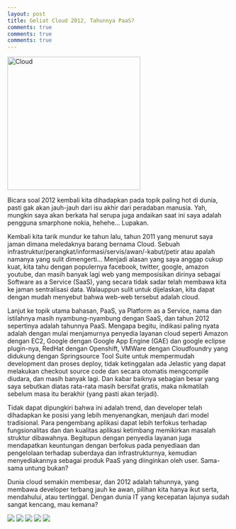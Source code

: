 ```yaml
---
layout: post
title: Geliat Cloud 2012, Tahunnya PaaS?
comments: true
comments: true
comments: true
---
```

<img src="https://lh4.googleusercontent.com/-ar9VGb8Qb9g/TzVrRIW6EsI/AAAAAAAAAXk/FFw5RKh-NGE/s800/cumulonimbus.jpg" title="Cloud" width="300" />

Bicara soal 2012 kembali kita dihadapkan pada topik paling hot di dunia, pasti gak akan jauh-jauh dari isu akhir dari peradaban manusia. Yah, mungkin saya akan berkata hal serupa juga andaikan saat ini saya adalah pengguna smarphone nokia, hehehe... Lupakan.

Kembali kita tarik mundur ke tahun lalu, tahun 2011 yang menurut saya jaman dimana meledaknya barang bernama Cloud. Sebuah infrastruktur/perangkat/informasi/servis/awan/-kabut/petir atau apalah namanya yang sulit dimengerti... Menjadi alasan yang saya anggap cukup kuat, kita tahu dengan populernya facebook, twitter, google, amazon youtube, dan masih banyak lagi web yang memposisikan dirinya sebagai Software as a Service (SaaS), yang secara tidak sadar telah membawa kita ke jaman sentralisasi data. Walauppun sulit untuk dijelaskan, kita dapat dengan mudah menyebut bahwa web-web tersebut adalah cloud.

Lanjut ke topik utama bahasan, PaaS, ya Platform as a Service, nama dan istilahnya masih nyambung-nyambung dengan SaaS, dan tahun 2012 sepertinya adalah tahunnya PaaS. Mengapa begitu, indikasi paling nyata adalah dengan mulai menjamurnya penyedia layanan cloud seperti Amazon dengan EC2, Google dengan Google App Engine (GAE) dan google eclipse plugin-nya, RedHat dengan Openshift, VMWare dengan Cloudfoundry yang didukung dengan Springsource Tool Suite untuk mempermudah development dan proses deploy, tidak ketinggalan ada Jelastic yang dapat melakukan checkout source code dan secara otomatis mengcompile diudara, dan masih banyak lagi. Dan kabar baiknya sebagian besar yang saya sebutkan diatas rata-rata masih bersifat gratis, maka nikmatilah sebelum masa itu berakhir (yang pasti akan terjadi).

Tidak dapat dipungkiri bahwa ini adalah trend, dan developer telah dihadapkan ke posisi yang lebih menyenangkan, menjauh dari model tradisional. Para pengembang aplikasi dapat lebih terfokus terhadap fungsionalitas dan dan kualitas aplikasi ketimbang memikirkan masalah struktur dibawahnya. Begitupun dengan penyedia layanan juga mendapatkan keuntungan dengan berfokus pada penyediaan dan pengelolaan terhadap suberdaya dan infrastrukturnya, kemudian menyediakannya sebagai produk PaaS yang diinginkan oleh user. Sama-sama untung bukan?

Dunia cloud semakin membesar, dan 2012 adalah tahunnya, yang membawa developer terbang jauh ke awan, pilihan kita hanya ikut serta, mendahului, atau tertinggal. Dengan dunia IT yang kecepatan lajunya sudah sangat kencang, mau kemana?

<img src="https://lh5.googleusercontent.com/-1bPegkYH5Bs/TzZXPU9hdUI/AAAAAAAAAX4/P-WurIvPEb8/s144/google-app-engine.jpg" />
<img src="https://lh6.googleusercontent.com/-cYd7JASkxFI/TzZXQm39q_I/AAAAAAAAAYA/kuTlM9oo2I0/s144/jelastic.jpg" />
<img src="https://lh3.googleusercontent.com/-2ATs6H00HzE/TzZXOP5M4mI/AAAAAAAAAXw/PfwB09msk_o/s144/OpenShift.jpg" />
<img src="https://lh4.googleusercontent.com/-H30ELfSm0Xk/TzZXPJSxbWI/AAAAAAAAAX8/zery9S5F9Qk/s144/VMW-LGO-CloudFoundry-217-square-300x300.png" />
<img src="https://lh3.googleusercontent.com/-X5Xg7xmXobI/TzZXvQGfCKI/AAAAAAAAAYQ/wP7XE97qTTI/s144/AWS_LOGO_RGB_300px.jpg" />
